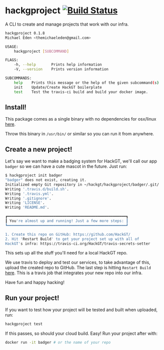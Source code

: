 # hackgproject [![Build Status](https://travis-ci.org/HackGT/hackgproject.svg?branch=master)](https://travis-ci.org/HackGT/hackgproject)
A CLI to create and manage projects that work with our infra.

```bash
hackgproject 0.1.8
Michael Eden <themichaeleden@gmail.com>

USAGE:
    hackgproject [SUBCOMMAND]

FLAGS:
    -h, --help       Prints help information
    -V, --version    Prints version information

SUBCOMMANDS:
    help    Prints this message or the help of the given subcommand(s)
    init    Update/Create HackGT boilerplate
    test    Test the travis-ci build and build your docker image.
```

## Install!

This package comes as a single binary with no dependencies for osx/linux
[here](https://github.com/HackGT/hackgproject/releases/latest).

Throw this binary in `/usr/bin/` or similar so you can run it from anywhere.

## Create a new project!

Let's say we want to make a badging system for HackGT, we'll call our
app `badger` so we can have a cute mascot in the future. Just run:

```bash
$ hackgproject init badger
"badger" does not exist, creating it.
Initialized empty Git repository in ~/hackgt/hackgproject/badger/.git/
Writing '.travis.d/build.sh'.
Writing '.travis.yml'.
Writing '.gitignore'.
Writing 'LICENSE'.
Writing 'README.md'.

┏━━━━━━━━━━━━━━━━━━━━━━━━━━━━━━━━━━━━━━━━━━━━━━━━━━━━━━┓
┃ You're almost up and running! Just a few more steps: ┃
┗━━━━━━━━━━━━━━━━━━━━━━━━━━━━━━━━━━━━━━━━━━━━━━━━━━━━━━┛

1. Create this repo on GitHub: https://github.com/HackGT/
2. Hit 'Restart Build' to get your project set up with all of
HackGT's infra: https://travis-ci.org/HackGT/travis-secrets-setter
```

This sets up all the stuff you'll need for a local HackGT repo.

We use travis to deploy and test our services, to take advantage of this,
upload the created repo to GitHub.
The last step is hitting `Restart Build`
[here](https://travis-ci.org/HackGT/travis-secrets-setter).
This is a travis job that integrates your new repo into our infra.

Have fun and happy hacking!

## Run your project!

If you want to test how your project will be tested and built when uploaded,
run:

```bash
hackgproject test
```

If this passes, so should your cloud build. Easy! Run your project after with:

```bash
docker run -it badger # or the name of your repo
```

